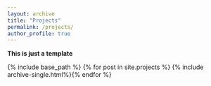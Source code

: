 ```yaml
---
layout: archive
title: "Projects"
permalink: /projects/
author_profile: true
---
```

 <b> This is just a template </b> 

  {% include base_path %}
{% for post in site.projects %}
   {% include archive-single.html%}{% endfor %}
